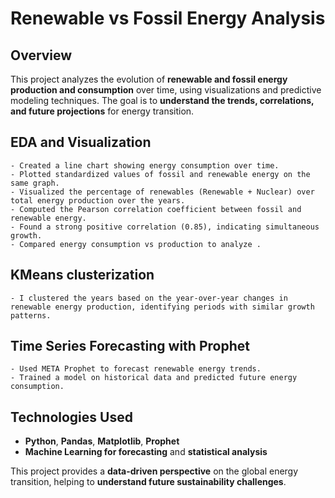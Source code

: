 # Renewable vs Fossil Energy Analysis

## **Overview**
This project analyzes the evolution of **renewable and fossil energy production and consumption** over time, using visualizations and predictive modeling techniques. The goal is to **understand the trends, correlations, and future projections** for energy transition.

## **EDA and Visualization**
    - Created a line chart showing energy consumption over time.
    - Plotted standardized values of fossil and renewable energy on the same graph.
    - Visualized the percentage of renewables (Renewable + Nuclear) over total energy production over the years.
    - Computed the Pearson correlation coefficient between fossil and renewable energy.
    - Found a strong positive correlation (0.85), indicating simultaneous growth.
    - Compared energy consumption vs production to analyze .

## **KMeans clusterization**
    - I clustered the years based on the year-over-year changes in renewable energy production, identifying periods with similar growth patterns.

## **Time Series Forecasting with Prophet**
    - Used META Prophet to forecast renewable energy trends.
    - Trained a model on historical data and predicted future energy consumption.

## **Technologies Used**
- **Python**, **Pandas**, **Matplotlib**, **Prophet**
- **Machine Learning for forecasting** and **statistical analysis**

This project provides a **data-driven perspective** on the global energy transition, helping to **understand future sustainability challenges**.
